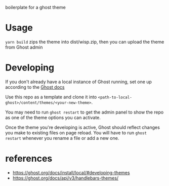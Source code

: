 boilerplate for a ghost theme

# Usage

`yarn build` zips the theme into dist/wisp.zip, then you can upload the theme from Ghost admin

# Developing

If you don't already have a local instance of Ghost running, set one up according to the [Ghost docs](https://ghost.org/docs/install/local/)

Use this repo as a template and clone it into `<path-to-local-ghost>/content/themes/<your-new-theme>`.

You may need to run `ghost restart` to get the admin panel to show the repo as one of the theme options you can activate.

Once the theme you're developing is active, Ghost should reflect changes you make to existing files on page reload.
You will have to run `ghost restart` whenever you rename a file or add a new one.

# references

- https://ghost.org/docs/install/local/#developing-themes
- https://ghost.org/docs/api/v3/handlebars-themes/
